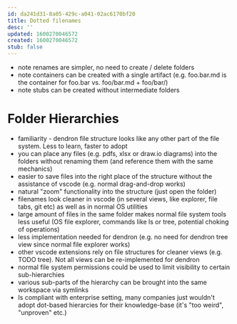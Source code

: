 ```yaml
---
id: da241d31-8a05-429c-a041-02ac6170bf20
title: Dotted filenames
desc: ''
updated: 1600270046572
created: 1600270046572
stub: false
---
```

- note renames are simpler, no need to create / delete folders
- note containers can be created with a single artifact (e.g. foo.bar.md is the container for foo.bar vs. foo/bar.md + foo/bar/)
- note stubs can be created without intermediate folders

# Folder Hierarchies

- familiarity - dendron file structure looks like any other part of the file system. Less to learn, faster to adopt
- you can place any files (e.g. pdfs, xlsx or draw.io diagrams) into the folders without renaming them (and reference them with the same mechanics)
- easier to save files into the right place of the structure without the assistance of vscode (e.g. normal drag-and-drop works)
- natural "zoom" functionality into the structure (just open the folder)
- filenames look cleaner in vscode (in several views, like explorer, file tabs, git etc) as well as in normal OS utilities
- large amount of files in the same folder makes normal file system tools less useful (OS file explorer, commands like ls or tree, potential choking of operations)
- less implementation needed for dendron (e.g. no need for dendron tree view since normal file explorer works)
- other vscode extensions rely on file structures for cleaner views (e.g. TODO tree). Not all views can be re-implemented for dendron
- normal file system permissions could be used to limit visibility to certain sub-hierarchies
- various sub-parts of the hierarchy can be brought into the same workspace via symlinks
- Is compliant with enterprise setting, many companies just wouldn't adopt dot-based hierarcies for their knowledge-base (it's "too weird", "unproven" etc.)

